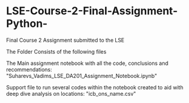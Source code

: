 # LSE-Course-2-Final-Assignment-Python-
Final Course 2 Assignment submitted to the LSE

The Folder Consists of the following files

The Main assignment notebook with all the code, conclusions and recommendations:
"Suharevs_Vadims_LSE_DA201_Assignment_Notebook.ipynb"

Support file to run several codes within the notebook created to aid with deep dive analysis on locations:
"icb_ons_name.csv"
